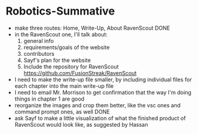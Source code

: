 # Robotics-Summative

- make three routes: Home, Write-Up, About RavenScout DONE
- in the RavenScout one, I'll talk about:
    1. general info
    2. requirements/goals of the website
    3. contributors
    4. Sayf's plan for the website
    5. Include the repository for RavenScout https://github.com/FusionStreak/RavenScout
- I need to make the write-up file smaller, by including individual files for each chapter into the main write-up file
- I need to email Mr. Morrison to get confirmation that the way I'm doing things in chapter 1 are good
- reorganize the images and crop them better, like the vsc ones and command prompt ones, as well DONE
- ask Sayf to make a little visualization of what the finished product of RavenScout would look like, as suggested by 
Hassan

